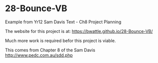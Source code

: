 # 28-Bounce-VB
Example from Yr12 Sam Davis Text - Ch8 Project Planning

The website for this project is at: https://bwattle.github.io/28-Bounce-VB/

Much more work is required befor this project is viable.

This comes from Chapter 8 of the Sam Davis http://www.pedc.com.au/sdd.php
